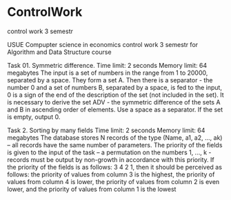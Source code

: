 # ControlWork
control work 3 semestr

USUE Compupter science in economics control work 3 semestr for Algorithm and Data Structure course

Task 01. Symmetric difference.
Time limit: 2 seconds
Memory limit: 64 megabytes
The input is a set of numbers in the range from 1 to 20000, separated by a space. They form a set A. Then there is a separator - the number 0 and a set of numbers B, separated by a space, is fed to the input, 0 is a sign of the end of the description of the set (not included in the set). It is necessary to derive the set ADV - the symmetric difference of the sets A and B in ascending order of elements. Use a space as a separator. If the set is empty, output 0.

Task 2. Sorting by many fields
Time limit: 2 seconds
Memory limit: 64 megabytes
The database stores N records of the type (Name, a1, a2, ..., ak) – all records have the same number of parameters. The priority of the fields is given to the input of the task – a permutation on the numbers 1, ..., k - records must be output by non-growth in accordance with this priority. If the priority of the fields is as follows: 3 4 2 1, then it should be perceived as follows: the priority of values from column 3 is the highest, the priority of values from column 4 is lower, the priority of values from column 2 is even lower, and the priority of values from column 1 is the lowest
